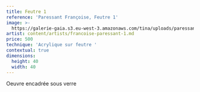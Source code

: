 ```yaml
---
title: Feutre 1
reference: 'Paressant Françoise, Feutre 1'
image: >-
  https://galerie-gaia.s3.eu-west-3.amazonaws.com/tina/uploads/paressant-francoise/galerie-gaia-paressant-francoise-feutre.jpg
artist: content/artists/francoise-paressant-1.md
price: 500
technique: 'Acrylique sur feutre '
contextual: true
dimensions:
  height: 40
  width: 40
---
```


Oeuvre encadrée sous verre
